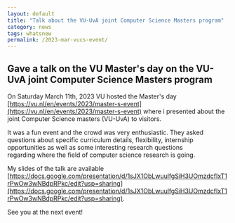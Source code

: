 ```yaml
---
layout: default
title: "Talk about the VU-UvA joint Computer Science Masters program"
category: news
tags: whatsnew
permalink: /2023-mar-vucs-event/
---
```


## Gave a talk on the VU Master's day on the VU-UvA joint Computer Science Masters program

On Saturday March 11th, 2023 VU hosted the Master's day [https://vu.nl/en/events/2023/master-s-event](https://vu.nl/en/events/2023/master-s-event) where i presented about the joint Computer Science masters (VU-UvA) to visitors. 


It was a fun event and the crowd was very enthusiastic. They asked questions about specific curriculum details, flexibility, internship opportunities as well as some interesting research questions regarding where the field of computer science research is going. 


My slides of the talk are available [https://docs.google.com/presentation/d/1sJX1ObLwuulfgSiH3UOmzdcfIxT1rPwOw3wNBdpRPkc/edit?usp=sharing](https://docs.google.com/presentation/d/1sJX1ObLwuulfgSiH3UOmzdcfIxT1rPwOw3wNBdpRPkc/edit?usp=sharing).


See you at the next event! 
